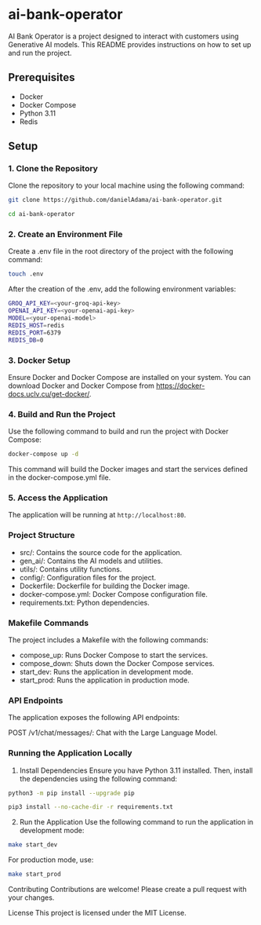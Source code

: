 # ai-bank-operator

AI Bank Operator is a project designed to interact with customers using Generative AI models. This README provides instructions on how to set up and run the project.

## Prerequisites

- Docker
- Docker Compose
- Python 3.11
- Redis

## Setup

### 1. Clone the Repository

Clone the repository to your local machine using the following command:

```sh
git clone https://github.com/danielAdama/ai-bank-operator.git
```
```sh
cd ai-bank-operator
```
### 2. Create an Environment File
Create a .env file in the root directory of the project with the following command:
```sh
touch .env
```
After the creation of the .env, add the following environment variables:
```sh
GROQ_API_KEY=<your-groq-api-key>
OPENAI_API_KEY=<your-openai-api-key>
MODEL=<your-openai-model>
REDIS_HOST=redis
REDIS_PORT=6379
REDIS_DB=0
```
### 3. Docker Setup
Ensure Docker and Docker Compose are installed on your system. You can download Docker and Docker Compose from <https://docker-docs.uclv.cu/get-docker/>.
### 4. Build and Run the Project
Use the following command to build and run the project with Docker Compose:

```sh
docker-compose up -d
```
This command will build the Docker images and start the services defined in the docker-compose.yml file.
### 5. Access the Application
The application will be running at `http://localhost:80`.

### Project Structure
* src/: Contains the source code for the application.
* gen_ai/: Contains the AI models and utilities.
* utils/: Contains utility functions.
* config/: Configuration files for the project.
* Dockerfile: Dockerfile for building the Docker image.
* docker-compose.yml: Docker Compose configuration file.
* requirements.txt: Python dependencies.

### Makefile Commands
The project includes a Makefile with the following commands:

* compose_up: Runs Docker Compose to start the services.
* compose_down: Shuts down the Docker Compose services.
* start_dev: Runs the application in development mode.
* start_prod: Runs the application in production mode.
### API Endpoints
The application exposes the following API endpoints:

POST /v1/chat/messages/: Chat with the Large Language Model.
### Running the Application Locally
1. Install Dependencies
Ensure you have Python 3.11 installed. Then, install the dependencies using the following command:

```sh
python3 -m pip install --upgrade pip
```
```sh
pip3 install --no-cache-dir -r requirements.txt
```
2. Run the Application
Use the following command to run the application in development mode:

```sh
make start_dev
```
For production mode, use:

```sh
make start_prod
```
Contributing
Contributions are welcome! Please create a pull request with your changes.

License
This project is licensed under the MIT License.

